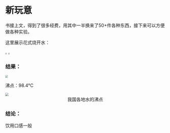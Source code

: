 # 新玩意

书接上文，得到了很多经费，用其中一半换来了50+件各种东西，接下来可以方便做各种实验。

这里展示花式烧开水：

<img src="https://s1.328888.xyz/2022/10/01/Mgb66.png" style="zoom:30%;" />

<img src="https://s1.328888.xyz/2022/10/01/MgwIX.png" style="zoom:30%;" />

### 结果：

<img src="https://s1.328888.xyz/2022/10/01/MgaFj.gif" style="zoom:50%;" />

沸点：98.4°C

<img src="https://s1.328888.xyz/2022/10/01/MgGHI.jpg" style="zoom:60%;" />

<center>我国各地水的沸点</center>

### 结论：

饮用口感一般